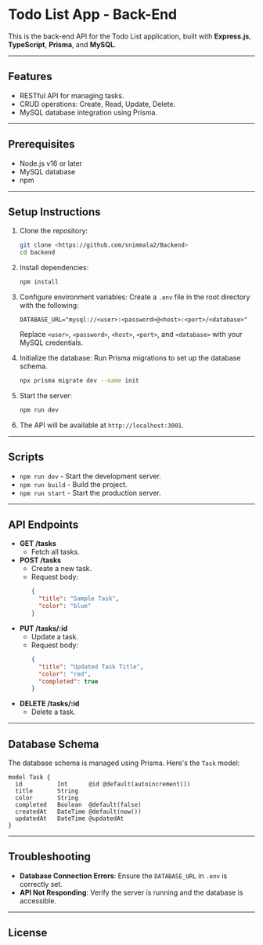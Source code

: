 
# Todo List App - Back-End

This is the back-end API for the Todo List application, built with **Express.js**, **TypeScript**, **Prisma**, and **MySQL**.

---

## Features

- RESTful API for managing tasks.
- CRUD operations: Create, Read, Update, Delete.
- MySQL database integration using Prisma.

---

## Prerequisites

- Node.js v16 or later
- MySQL database
- npm

---

## Setup Instructions

1. Clone the repository:
   ```bash
   git clone <https://github.com/snimmala2/Backend>
   cd backend
   ```

2. Install dependencies:
   ```bash
   npm install
   ```

3. Configure environment variables:
   Create a `.env` file in the root directory with the following:
   ```env
   DATABASE_URL="mysql://<user>:<password>@<host>:<port>/<database>"
   ```
   Replace `<user>`, `<password>`, `<host>`, `<port>`, and `<database>` with your MySQL credentials.

4. Initialize the database:
   Run Prisma migrations to set up the database schema.
   ```bash
   npx prisma migrate dev --name init
   ```

5. Start the server:
   ```bash
   npm run dev
   ```

6. The API will be available at `http://localhost:3001`.

---

## Scripts

- `npm run dev` - Start the development server.
- `npm run build` - Build the project.
- `npm run start` - Start the production server.

---

## API Endpoints

- **GET /tasks**
  - Fetch all tasks.
- **POST /tasks**
  - Create a new task.
  - Request body:
    ```json
    {
      "title": "Sample Task",
      "color": "blue"
    }
    ```
- **PUT /tasks/:id**
  - Update a task.
  - Request body:
    ```json
    {
      "title": "Updated Task Title",
      "color": "red",
      "completed": true
    }
    ```
- **DELETE /tasks/:id**
  - Delete a task.

---

## Database Schema

The database schema is managed using Prisma. Here's the `Task` model:
```prisma
model Task {
  id          Int      @id @default(autoincrement())
  title       String
  color       String
  completed   Boolean  @default(false)
  createdAt   DateTime @default(now())
  updatedAt   DateTime @updatedAt
}
```

---

## Troubleshooting

- **Database Connection Errors**:
  Ensure the `DATABASE_URL` in `.env` is correctly set.
- **API Not Responding**:
  Verify the server is running and the database is accessible.

---

## License

